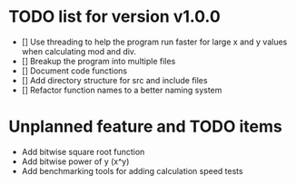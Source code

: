 # TODO list for version v1.0.0
- [] Use threading to help the program run faster for large x and y values when calculating mod and div. 
- [] Breakup the program into multiple files
- [] Document code functions
- [] Add directory structure for src and include files
- [] Refactor function names to a better naming system

# Unplanned feature and TODO items
* Add bitwise square root function
* Add bitwise power of y (x^y)
* Add benchmarking tools for adding calculation speed tests
